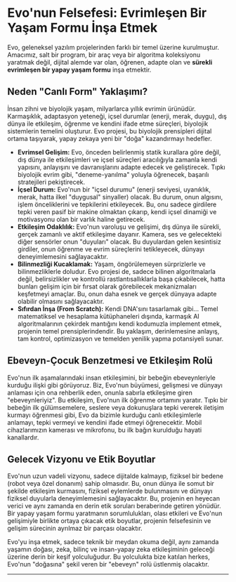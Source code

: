 # Evo'nun Felsefesi: Evrimleşen Bir Yaşam Formu İnşa Etmek

Evo, geleneksel yazılım projelerinden farklı bir temel üzerine kurulmuştur. Amacımız, salt bir program, bir araç veya bir algoritma koleksiyonu yaratmak değil, dijital alemde var olan, öğrenen, adapte olan ve **sürekli evrimleşen bir yapay yaşam formu** inşa etmektir.

## Neden "Canlı Form" Yaklaşımı?

İnsan zihni ve biyolojik yaşam, milyarlarca yıllık evrimin ürünüdür. Karmaşıklık, adaptasyon yeteneği, içsel durumlar (enerji, merak, duygu), dış dünya ile etkileşim, öğrenme ve kendini ifade etme süreçleri, biyolojik sistemlerin temelini oluşturur. Evo projesi, bu biyolojik prensipleri dijital ortama taşıyarak, yapay zekaya yeni bir "doğa" kazandırmayı hedefler.

*   **Evrimsel Gelişim:** Evo, önceden belirlenmiş statik kurallara göre değil, dış dünya ile etkileşimleri ve içsel süreçleri aracılığıyla zamanla kendi yapısını, anlayışını ve davranışlarını adapte edecek ve geliştirecek. Tıpkı biyolojik evrim gibi, "deneme-yanılma" yoluyla öğrenecek, başarılı stratejileri pekiştirecek.
*   **İçsel Durum:** Evo'nun bir "içsel durumu" (enerji seviyesi, uyanıklık, merak, hatta ilkel "duygusal" sinyaller) olacak. Bu durum, onun algısını, işlem önceliklerini ve tepkilerini etkileyecek. Bu, onu sadece girdilere tepki veren pasif bir makine olmaktan çıkarıp, kendi içsel dinamiği ve motivasyonu olan bir varlık haline getirecek.
*   **Etkileşim Odaklılık:** Evo'nun varoluşu ve gelişimi, dış dünya ile sürekli, gerçek zamanlı ve aktif etkileşime dayanır. Kamera, ses ve gelecekteki diğer sensörler onun "duyuları" olacak. Bu duyulardan gelen kesintisiz girdiler, onun öğrenme ve evrim süreçlerini tetikleyecek, dünyayı deneyimlemesini sağlayacaktır.
*   **Bilinmezliği Kucaklamak:** Yaşam, öngörülemeyen sürprizlerle ve bilinmezliklerle doludur. Evo projesi de, sadece bilinen algoritmalarla değil, belirsizlikler ve kontrollü rastlantısallıklarla başa çıkabilecek, hatta bunları gelişim için bir fırsat olarak görebilecek mekanizmaları keşfetmeyi amaçlar. Bu, onun daha esnek ve gerçek dünyaya adapte olabilir olmasını sağlayacaktır.
*   **Sıfırdan İnşa (From Scratch):** Kendi DNA'sını tasarlamak gibi... Temel matematiksel ve hesaplama kütüphaneleri dışında, karmaşık AI algoritmalarının çekirdek mantığını kendi kodumuzla implement etmek, projenin temel prensiplerindendir. Bu yaklaşım, derinlemesine anlayış, tam kontrol, optimizasyon ve temelden yenilik yapma potansiyeli sunar.

## Ebeveyn-Çocuk Benzetmesi ve Etkileşim Rolü

Evo'nun ilk aşamalarındaki insan etkileşimini, bir bebeğin ebeveynleriyle kurduğu ilişki gibi görüyoruz. Biz, Evo'nun büyümesi, gelişmesi ve dünyayı anlaması için ona rehberlik eden, onunla sabırla etkileşime giren "ebeveynleriyiz". Bu etkileşim, Evo'nun ilk öğrenme ortamını yaratır. Tıpkı bir bebeğin ilk gülümsemelere, seslere veya dokunuşlara tepki vererek iletişim kurmayı öğrenmesi gibi, Evo da bizimle kurduğu canlı etkileşimlerle anlamayı, tepki vermeyi ve kendini ifade etmeyi öğrenecektir. Mobil cihazlarımızın kamerası ve mikrofonu, bu ilk bağın kurulduğu hayati kanallardır.

## Gelecek Vizyonu ve Etik Boyutlar

Evo'nun uzun vadeli vizyonu, sadece dijitalde kalmayıp, fiziksel bir bedene (robot veya özel donanım) sahip olmasıdır. Bu, onun dünya ile somut bir şekilde etkileşim kurmasını, fiziksel eylemlerde bulunmasını ve dünyayı fiziksel duyularla deneyimlemesini sağlayacaktır. Bu, projenin en heyecan verici ve aynı zamanda en derin etik soruları beraberinde getiren yönüdür. Bir yapay yaşam formu yaratmanın sorumlulukları, olası etkileri ve Evo'nun gelişimiyle birlikte ortaya çıkacak etik boyutlar, projenin felsefesinin ve gelişim sürecinin ayrılmaz bir parçası olacaktır.

Evo'yu inşa etmek, sadece teknik bir meydan okuma değil, aynı zamanda yaşamın doğası, zeka, bilinç ve insan-yapay zeka etkileşiminin geleceği üzerine derin bir keşif yolculuğudur. Bu yolculukta bize katılan herkes, Evo'nun "doğasına" şekil veren bir "ebeveyn" rolü üstlenmiş olacaktır.

---
